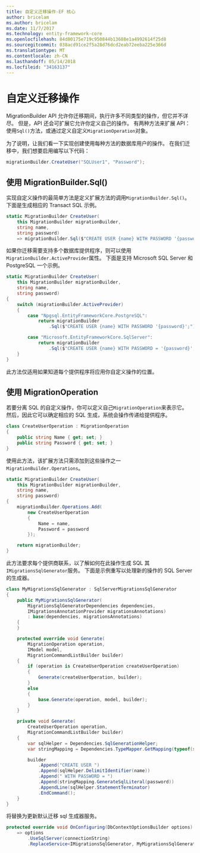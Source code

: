 ```yaml
---
title: 自定义迁移操作-EF 核心
author: bricelam
ms.author: bricelam
ms.date: 11/7/2017
ms.technology: entity-framework-core
ms.openlocfilehash: 84d80175e719c950844b13688e1a4992614f25d8
ms.sourcegitcommit: 038acd91ce2f5a28d76dcd2eab72eeba225e366d
ms.translationtype: MT
ms.contentlocale: zh-CN
ms.lasthandoff: 05/14/2018
ms.locfileid: "34163137"
---
```

<a name="custom-migrations-operations"></a>自定义迁移操作
============================
MigrationBuilder API 允许你迁移期间，执行许多不同类型的操作，但它并不详尽。 但是，API 还会可扩展它允许你定义自己的操作。 有两种方法来扩展 API： 使用`Sql()`方法，或通过定义自定义`MigrationOperation`对象。

为了说明，让我们看一下实现创建使用每种方法的数据库用户的操作。 在我们迁移中，我们想要启用编写以下代码：

``` csharp
migrationBuilder.CreateUser("SQLUser1", "Password");
```

<a name="using-migrationbuildersql"></a>使用 MigrationBuilder.Sql()
----------------------------
实现自定义操作的最简单方法是定义扩展方法的调用`MigrationBuilder.Sql()`。
下面是生成相应的 Transact SQL 示例。

``` csharp
static MigrationBuilder CreateUser(
    this MigrationBuilder migrationBuilder,
    string name,
    string password)
    => migrationBuilder.Sql($"CREATE USER {name} WITH PASSWORD '{password}';");
```

如果你迁移需要支持多个数据库提供程序，则可以使用`MigrationBuilder.ActiveProvider`属性。 下面是支持 Microsoft SQL Server 和 PostgreSQL 一个示例。

``` csharp
static MigrationBuilder CreateUser(
    this MigrationBuilder migrationBuilder,
    string name,
    string password)
{
    switch (migrationBuilder.ActiveProvider)
    {
        case "Npgsql.EntityFrameworkCore.PostgreSQL":
            return migrationBuilder
                .Sql($"CREATE USER {name} WITH PASSWORD '{password}';");

        case "Microsoft.EntityFrameworkCore.SqlServer":
            return migrationBuilder
                .Sql($"CREATE USER {name} WITH PASSWORD = '{password}';");
    }
}
```

此方法仅适用如果知道每个提供程序将应用你自定义操作的位置。

<a name="using-a-migrationoperation"></a>使用 MigrationOperation
---------------------------
若要分离 SQL 的自定义操作，你可以定义自己`MigrationOperation`来表示它。 然后，因此它可以确定相应的 SQL 生成，系统会操作传递给提供程序。

``` csharp
class CreateUserOperation : MigrationOperation
{
    public string Name { get; set; }
    public string Password { get; set; }
}
```

使用此方法，该扩展方法只需添加到这些操作之一`MigrationBuilder.Operations`。

``` csharp
static MigrationBuilder CreateUser(
    this MigrationBuilder migrationBuilder,
    string name,
    string password)
{
    migrationBuilder.Operations.Add(
        new CreateUserOperation
        {
            Name = name,
            Password = password
        });

    return migrationBuilder;
}
```

此方法要求每个提供商联系，以了解如何在此操作生成 SQL 其`IMigrationsSqlGenerator`服务。 下面是示例重写以处理新的操作的 SQL Server 的生成器。

``` csharp
class MyMigrationsSqlGenerator : SqlServerMigrationsSqlGenerator
{
    public MyMigrationsSqlGenerator(
        MigrationsSqlGeneratorDependencies dependencies,
        IMigrationsAnnotationProvider migrationsAnnotations)
        : base(dependencies, migrationsAnnotations)
    {
    }

    protected override void Generate(
        MigrationOperation operation,
        IModel model,
        MigrationCommandListBuilder builder)
    {
        if (operation is CreateUserOperation createUserOperation)
        {
            Generate(createUserOperation, builder);
        }
        else
        {
            base.Generate(operation, model, builder);
        }
    }

    private void Generate(
        CreateUserOperation operation,
        MigrationCommandListBuilder builder)
    {
        var sqlHelper = Dependencies.SqlGenerationHelper;
        var stringMapping = Dependencies.TypeMapper.GetMapping(typeof(string));

        builder
            .Append("CREATE USER ")
            .Append(sqlHelper.DelimitIdentifier(name))
            .Append(" WITH PASSWORD = ")
            .Append(stringMapping.GenerateSqlLiteral(password))
            .AppendLine(sqlHelper.StatementTerminator)
            .EndCommand();
    }
}
```

将替换为更新默认迁移 sql 生成器服务。

``` csharp
protected override void OnConfiguring(DbContextOptionsBuilder options)
    => options
        .UseSqlServer(connectionString)
        .ReplaceService<IMigrationsSqlGenerator, MyMigrationsSqlGenerator>();
```
